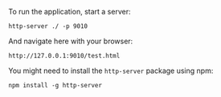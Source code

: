 To run the application, start a server:

    http-server ./ -p 9010

And navigate here with your browser:

    http://127.0.0.1:9010/test.html

You might need to install the `http-server` package using npm:

    npm install -g http-server
